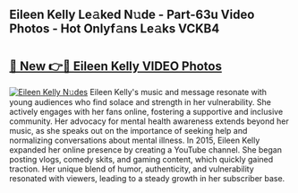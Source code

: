 ## Eileen Kelly Le𝚊ked N𝚞de - Part-63u Video Photos - Hot Onlyf𝚊ns Le𝚊ks VCKB4

# <h2><a href="http://ab53527.deff.icu/?id=Eileen+Kelly">🔗 New 👉🔴 Eileen Kelly VIDEO Photos</a></h2>

[![Eileen Kelly N𝚞des](https://i.imgur.com/rIISA9y.gif)](http://ab53527.deff.icu/?id=Eileen+Kelly)
Eileen Kelly's music and message resonate with young audiences who find solace and strength in her vulnerability. She actively engages with her fans online, fostering a supportive and inclusive community. Her advocacy for mental health awareness extends beyond her music, as she speaks out on the importance of seeking help and normalizing conversations about mental illness. In 2015, Eileen Kelly expanded her online presence by creating a YouTube channel. She began posting vlogs, comedy skits, and gaming content, which quickly gained traction. Her unique blend of humor, authenticity, and vulnerability resonated with viewers, leading to a steady growth in her subscriber base.
